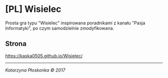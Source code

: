 # [PL] Wisielec
Prosta gra typu "Wisielec" inspirowana poradnikami z kanału "Pasja Informatyki", po czym samodzielnie zmodyfikowana.

## Strona
https://kaska0505.github.io/Wisielec/
___
*Katarzyna Płoskonka &copy; 2017*
